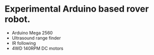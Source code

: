 Experimental Arduino based rover robot.
=======================================

* Arduino Mega 2560
* Ultrasound range finder
* IR following
* 4WD 140RPM DC motors

